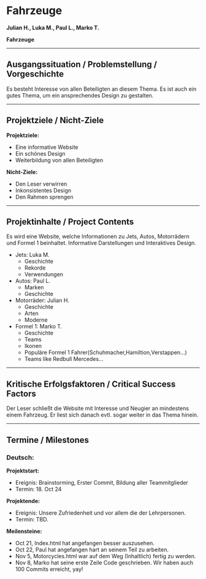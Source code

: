 # Fahrzeuge

**Julian H., Luka M., Paul L., Marko T.**

**Fahrzeuge**


---

## Ausgangssituation / Problemstellung / Vorgeschichte

Es besteht Interesse von allen Beteiligten an diesem Thema. Es ist auch ein gutes Thema, um ein ansprechendes Design zu gestalten.

---

## Projektziele / Nicht-Ziele

**Projektziele:**  

+ Eine informative Website
+ Ein schönes Design
+ Weiterbildung von allen Beteiligten

**Nicht-Ziele:** 

+ Den Leser verwirren
+ Inkonsistentes Design
+ Den Rahmen sprengen

---

## Projektinhalte / Project Contents

Es wird eine Website, welche Informationen zu Jets, Autos, Motorrädern und Formel 1 beinhaltet. Informative Darstellungen und Interaktives Design.

+ Jets: Luka M.
  + Geschichte
  + Rekorde
  + Verwendungen
+ Autos: Paul L.
  + Marken
  + Geschichte
+ Motorräder: Julian H.
  + Geschichte
  + Arten
  + Moderne
+ Formel 1: Marko T.
  + Geschichte
  + Teams
  + Ikonen
  + Populäre Formel 1 Fahrer(Schuhmacher,Hamiltion,Verstappen...)
  + Teams like Redbull Mercedes...

---

## Kritische Erfolgsfaktoren / Critical Success Factors

Der Leser schließt die Website mit Interesse und Neugier an mindestens einem Fahrzeug. Er liest sich danach evtl. sogar weiter in das Thema hinein.

---

## Termine / Milestones
### Deutsch:
**Projektstart:**
- Ereignis: Brainstorming, Erster Commit, Bildung aller Teammitglieder
- Termin: 18. Oct 24

**Projektende:**
- Ereignis: Unsere Zufriedenheit und vor allem die der Lehrpersonen.
- Termin: TBD.

**Meilensteine:**  

+ Oct 21, Index.html hat angefangen besser auszusehen.
+ Oct 22, Paul hat angefangen hart an seinem Teil zu arbeiten.
+ Nov 5, Motorcycles.html war auf dem Weg (Inhaltlich) fertig zu werden.
+ Nov 8, Marko hat seine erste Zeile Code geschrieben. Wir haben auch 100 Commits erreicht, yay!

